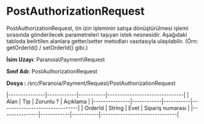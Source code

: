 # PostAuthorizationRequest

PostAuthorizationRequest, ön izin işleminin satışa dönüştürülmesi işlemi sırasında gönderilecek parametreleri taşıyan istek nesnesidir. Aşağıdaki tabloda belirtilen alanlara getter/setter metodları vasıtasıyla ulaşılabilir. (Örn: getOrderId() / setOrderId() gibi.)

**İsim Uzayı**:
Paranoia\Payment\Request

**Sınıf Adı:**
PostAuthorizationRequest

**Dosya :**
/src/Paranoia/Payment/Request/PostAuthorizationRequest

|---------------|------------|-----------|-------------------------------|
| Alan          | Tip        | Zorunlu ? | Açıklama                      |
|---------------|------------|-----------|-------------------------------|
| OrderId       | String     | Evet      | Sipariş numarası              |
|---------------|------------|-----------|-------------------------------|